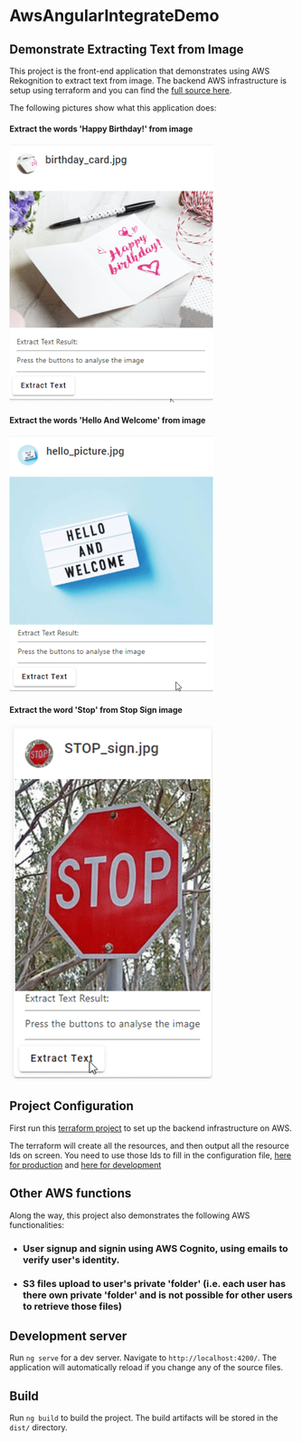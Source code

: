 # AwsAngularIntegrateDemo

## Demonstrate Extracting Text from Image
This project is the front-end application that demonstrates using AWS Rekognition to extract text from image.
The backend AWS infrastructure is setup using terraform and you can find the [full source here](https://github.com/andrewlau4/aws-serverless-backend-terraform).

The following pictures show what this application does:

#### Extract the words 'Happy Birthday!' from image
<img src="readme/text_extract_happy_birthday.gif" alt="Extract Text Happy Birthday" width="360" />

#### Extract the words 'Hello And Welcome' from image
<img src="readme/text_extract_hello.gif" alt="Extract Text Hello And Welcome" width="360" />

#### Extract the word 'Stop' from Stop Sign image
<img src="readme/text_extract_stop_sign.gif" alt="Extract Text Stop" width="360" />

## Project Configuration
First run this [terraform project](https://github.com/andrewlau4/aws-serverless-backend-terraform) to set up the backend infrastructure on AWS.

The terraform will create all the resources, and then output all the resource Ids on screen. You need to use those Ids to fill in the configuration file, [here for production](src/environments/environment.ts) and [here for development](src/environments/environment.development.ts)

## Other AWS functions
Along the way, this project also demonstrates the following AWS functionalities:

* ### User signup and signin using AWS Cognito, using emails to verify user's identity.
* ### S3 files upload to user's private 'folder' (i.e. each user has there own private 'folder' and is not possible for other users to retrieve those files)



## Development server

Run `ng serve` for a dev server. Navigate to `http://localhost:4200/`. The application will automatically reload if you change any of the source files.

## Build

Run `ng build` to build the project. The build artifacts will be stored in the `dist/` directory.

